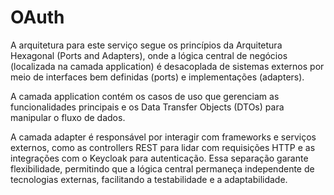 # OAuth

A arquitetura para este serviço segue os princípios da Arquitetura Hexagonal (Ports and Adapters), onde a lógica central de negócios (localizada na camada application) é desacoplada de sistemas externos por meio de interfaces bem definidas (ports) e implementações (adapters). 

A camada application contém os casos de uso que gerenciam as funcionalidades principais e os Data Transfer Objects (DTOs) para manipular o fluxo de dados. 

A camada adapter é responsável por interagir com frameworks e serviços externos, como as controllers REST para lidar com requisições HTTP e as integrações com o Keycloak para autenticação. Essa separação garante flexibilidade, permitindo que a lógica central permaneça independente de tecnologias externas, facilitando a testabilidade e a adaptabilidade.
